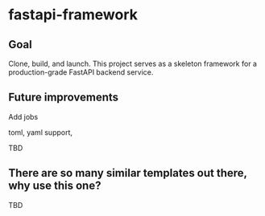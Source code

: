 # fastapi-framework


## Goal

Clone, build, and launch. This project serves as a skeleton framework for a production-grade FastAPI backend service.

## Future improvements

Add jobs

toml, yaml support,

TBD

## There are so many similar templates out there, why use this one?

TBD
